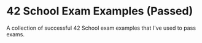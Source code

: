 # 42 School Exam Examples (Passed)

A collection of successful 42 School exam examples that I've used to pass exams.
